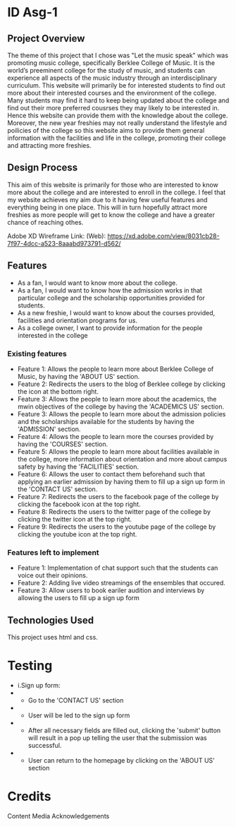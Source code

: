 # ID Asg-1

## Project Overview
 The theme of this project that I chose was "Let the music speak" which was promoting music college, specifically Berklee College of Music. It is the world’s preeminent college for the study of music, and students can experience all aspects of the music industry through an interdisciplinary curriculum. This website will primarily be for interested students to find out more about their interested courses and the environment of the college. Many students may find it hard to keep being updated about the college and find out their more preferred cousrses they may likely to be interested in. Hence this website can provide them with the knowledge about the college. Moreover, the new year freshies may not really understand the lifestyle and poilicies of the college so this website aims to provide them general information with the facilities and life in the college, promoting their college and attracting more freshies. 

## Design Process
This aim of this website is primarily for those who are interested to know more about the college and are interested to enroll in the college. I feel that my website achieves my aim due to it having few useful features and everything being in one place. This will in turn hopefully attract more freshies as more people will get to know the college and have a greater chance of reaching othes.

Adobe XD Wireframe Link: 
(Web): https://xd.adobe.com/view/8031cb28-7f97-4dcc-a523-8aaabd973791-d562/

## Features
+ As a fan, I would want to know more about the college.
+ As a fan, I would want to know how the admission works in that particular college and the scholarship opportunities provided for students.
+ As a new freshie, I would want to know about the courses provided,   facilities and orientation programs for us.
+ As a college owner, I want to provide information for the people interested in the college 

### Existing features
+ Feature 1: Allows the people to learn more about Berklee College of Music, by having the 'ABOUT US' section. 
+ Feature 2: Redirects the users to the blog of Berklee college by clicking the icon at the bottom right.
+ Feature 3: Allows the people to learn more about the academics, the mwin objectives of the college by having the 'ACADEMICS US' section. 
+ Feature 3: Allows the people to learn more about the admission policies and the scholarships available for the students by having the 'ADMISSION' section. 
+ Feature 4: Allows the people to learn more the courses provided by having the 'COURSES' section. 
+ Feature 5: Allows the people to learn more about facilities available in the college, more information about orientation and more about campus safety by having the 'FACILITIES' section. 
+ Feature 6: Allows the user to contact them beforehand such that applying an earlier admission by having them to fill up a sign up form in the 'CONTACT US' section.
+ Feature 7: Redirects the users to the facebook page of the college by clicking the facebook icon at the top right.
+ Feature 8: Redirects the users to the twitter page of the college by clicking the twitter icon at the top right.
+ Feature 9: Redirects the users to the youtube page of the college by clicking the youtube icon at the top right.

### Features left to implement
+ Feature 1: Implementation of chat support such that the students can voice out their opinions.
+ Feature 2: Adding live video streamings of the ensembles that occured.
+ Feature 3: Allow users to book eariler audition and interviews by allowing the users to fill up a sign up form 

## Technologies Used
This project uses html and css.

# Testing
+ i.Sign up form:
+ - Go to the 'CONTACT US' section 
+ - User will be led to the sign up form
+ - After all necessary fields are filled out, clicking the 'submit' button will result in a pop up telling the user that the submission was successful.
+ - User can return to the homepage by clicking on the 'ABOUT US' section
# Credits
Content
Media 
Acknowledgements